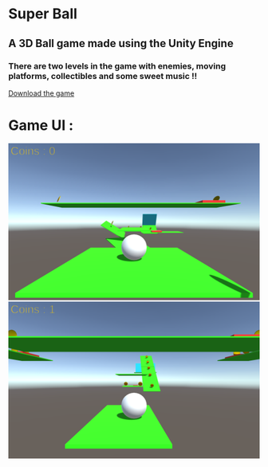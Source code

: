# Super Ball

## A 3D Ball game made using the Unity Engine

### There are two levels in the game with enemies, moving platforms, collectibles and some sweet music !!

<a download href="Download">Download the game</a>

# Game UI : 

<img src="ReadMe_Assets/Picture1.png" alt="Italian Trulli">
<img src="ReadMe_Assets/Picture2.png" alt="Italian Trulli">
